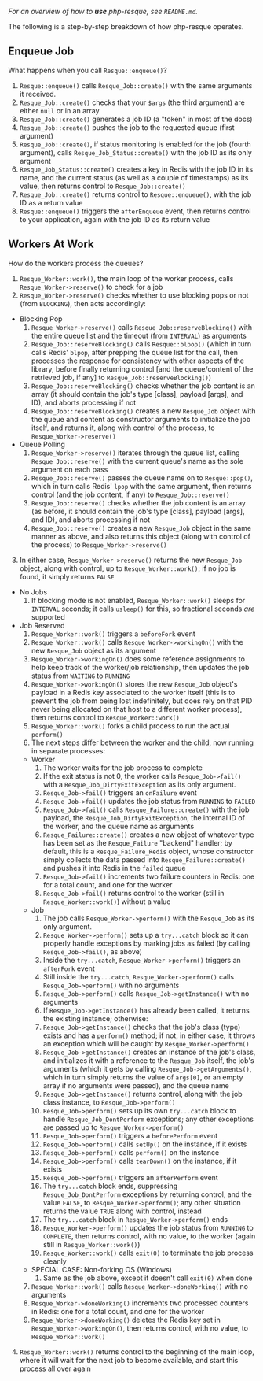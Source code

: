 _For an overview of how to **use** php-resque, see `README.md`._

The following is a step-by-step breakdown of how php-resque operates.

## Enqueue Job

What happens when you call `Resque::enqueue()`?

1.  `Resque::enqueue()` calls `Resque_Job::create()` with the same arguments it
    received.
2.  `Resque_Job::create()` checks that your `$args` (the third argument) are
    either `null` or in an array
3.  `Resque_Job::create()` generates a job ID (a "token" in most of the docs)
4.  `Resque_Job::create()` pushes the job to the requested queue (first
    argument)
5.  `Resque_Job::create()`, if status monitoring is enabled for the job (fourth
    argument), calls `Resque_Job_Status::create()` with the job ID as its only
    argument
6.  `Resque_Job_Status::create()` creates a key in Redis with the job ID in its
    name, and the current status (as well as a couple of timestamps) as its
    value, then returns control to `Resque_Job::create()`
7.  `Resque_Job::create()` returns control to `Resque::enqueue()`, with the job
    ID as a return value
8.  `Resque::enqueue()` triggers the `afterEnqueue` event, then returns control
    to your application, again with the job ID as its return value

## Workers At Work

How do the workers process the queues?

1.  `Resque_Worker::work()`, the main loop of the worker process, calls
    `Resque_Worker->reserve()` to check for a job
2.  `Resque_Worker->reserve()` checks whether to use blocking pops or not (from
    `BLOCKING`), then acts accordingly:

-   Blocking Pop
    1.  `Resque_Worker->reserve()` calls `Resque_Job::reserveBlocking()` with
        the entire queue list and the timeout (from `INTERVAL`) as arguments
    2.  `Resque_Job::reserveBlocking()` calls `Resque::blpop()` (which in turn
        calls Redis' `blpop`, after prepping the queue list for the call, then
        processes the response for consistency with other aspects of the
        library, before finally returning control [and the queue/content of the
        retrieved job, if any] to `Resque_Job::reserveBlocking()`)
    3.  `Resque_Job::reserveBlocking()` checks whether the job content is an
        array (it should contain the job's type [class], payload [args], and
        ID), and aborts processing if not
    4.  `Resque_Job::reserveBlocking()` creates a new `Resque_Job` object with
        the queue and content as constructor arguments to initialize the job
        itself, and returns it, along with control of the process, to
        `Resque_Worker->reserve()`
-   Queue Polling
    1.  `Resque_Worker->reserve()` iterates through the queue list, calling
        `Resque_Job::reserve()` with the current queue's name as the sole
        argument on each pass
    2.  `Resque_Job::reserve()` passes the queue name on to `Resque::pop()`,
        which in turn calls Redis' `lpop` with the same argument, then returns
        control (and the job content, if any) to `Resque_Job::reserve()`
    3.  `Resque_Job::reserve()` checks whether the job content is an array (as
        before, it should contain the job's type [class], payload [args], and
        ID), and aborts processing if not
    4.  `Resque_Job::reserve()` creates a new `Resque_Job` object in the same
        manner as above, and also returns this object (along with control of
        the process) to `Resque_Worker->reserve()`

3.  In either case, `Resque_Worker->reserve()` returns the new `Resque_Job`
    object, along with control, up to `Resque_Worker::work()`; if no job is
    found, it simply returns `FALSE`

-   No Jobs
    1.  If blocking mode is not enabled, `Resque_Worker::work()` sleeps for
        `INTERVAL` seconds; it calls `usleep()` for this, so fractional seconds
        _are_ supported
-   Job Reserved
    1.  `Resque_Worker::work()` triggers a `beforeFork` event
    2.  `Resque_Worker::work()` calls `Resque_Worker->workingOn()` with the new
        `Resque_Job` object as its argument
    3.  `Resque_Worker->workingOn()` does some reference assignments to help
        keep track of the worker/job relationship, then updates the job status
        from `WAITING` to `RUNNING`
    4.  `Resque_Worker->workingOn()` stores the new `Resque_Job` object's
        payload in a Redis key associated to the worker itself (this is to
        prevent the job from being lost indefinitely, but does rely on that PID
        never being allocated on that host to a different worker process), then
        returns control to `Resque_Worker::work()`
    5.  `Resque_Worker::work()` forks a child process to run the actual
        `perform()`
    6.  The next steps differ between the worker and the child, now running in
        separate processes:
    -   Worker
        1.  The worker waits for the job process to complete
        2.  If the exit status is not 0, the worker calls `Resque_Job->fail()`
            with a `Resque_Job_DirtyExitException` as its only argument.
        3.  `Resque_Job->fail()` triggers an `onFailure` event
        4.  `Resque_Job->fail()` updates the job status from `RUNNING` to
            `FAILED`
        5.  `Resque_Job->fail()` calls `Resque_Failure::create()` with the job
            payload, the `Resque_Job_DirtyExitException`, the internal ID of the
            worker, and the queue name as arguments
        6.  `Resque_Failure::create()` creates a new object of whatever type has
            been set as the `Resque_Failure` "backend" handler; by default, this
            is a `Resque_Failure_Redis` object, whose constructor simply
            collects the data passed into `Resque_Failure::create()` and pushes
            it into Redis in the `failed` queue
        7.  `Resque_Job->fail()` increments two failure counters in Redis: one
            for a total count, and one for the worker
        8.  `Resque_Job->fail()` returns control to the worker (still in
            `Resque_Worker::work()`) without a value
    -   Job
        1.  The job calls `Resque_Worker->perform()` with the `Resque_Job` as
            its only argument.
        2.  `Resque_Worker->perform()` sets up a `try...catch` block so it can
            properly handle exceptions by marking jobs as failed (by calling
            `Resque_Job->fail()`, as above)
        3.  Inside the `try...catch`, `Resque_Worker->perform()` triggers an
            `afterFork` event
        4.  Still inside the `try...catch`, `Resque_Worker->perform()` calls
            `Resque_Job->perform()` with no arguments
        5.  `Resque_Job->perform()` calls `Resque_Job->getInstance()` with no
            arguments
        6.  If `Resque_Job->getInstance()` has already been called, it returns
            the existing instance; otherwise:
        7.  `Resque_Job->getInstance()` checks that the job's class (type)
            exists and has a `perform()` method; if not, in either case, it
            throws an exception which will be caught by
            `Resque_Worker->perform()`
        8.  `Resque_Job->getInstance()` creates an instance of the job's class,
            and initializes it with a reference to the `Resque_Job` itself, the
            job's arguments (which it gets by calling
            `Resque_Job->getArguments()`, which in turn simply returns the value
            of `args[0]`, or an empty array if no arguments were passed), and
            the queue name
        9.  `Resque_Job->getInstance()` returns control, along with the job
            class instance, to `Resque_Job->perform()`
        10. `Resque_Job->perform()` sets up its own `try...catch` block to
            handle `Resque_Job_DontPerform` exceptions; any other exceptions are
            passed up to `Resque_Worker->perform()`
        11. `Resque_Job->perform()` triggers a `beforePerform` event
        12. `Resque_Job->perform()` calls `setUp()` on the instance, if it
            exists
        13. `Resque_Job->perform()` calls `perform()` on the instance
        14. `Resque_Job->perform()` calls `tearDown()` on the instance, if it
            exists
        15. `Resque_Job->perform()` triggers an `afterPerform` event
        16. The `try...catch` block ends, suppressing `Resque_Job_DontPerform`
            exceptions by returning control, and the value `FALSE`, to
            `Resque_Worker->perform()`; any other situation returns the value
            `TRUE` along with control, instead
        17. The `try...catch` block in `Resque_Worker->perform()` ends
        18. `Resque_Worker->perform()` updates the job status from `RUNNING` to
            `COMPLETE`, then returns control, with no value, to the worker
            (again still in `Resque_Worker::work()`)
        19. `Resque_Worker::work()` calls `exit(0)` to terminate the job process
            cleanly
    -   SPECIAL CASE: Non-forking OS (Windows)
        1.  Same as the job above, except it doesn't call `exit(0)` when done
    7.  `Resque_Worker::work()` calls `Resque_Worker->doneWorking()` with no
        arguments
    8.  `Resque_Worker->doneWorking()` increments two processed counters in
        Redis: one for a total count, and one for the worker
    9.  `Resque_Worker->doneWorking()` deletes the Redis key set in
        `Resque_Worker->workingOn()`, then returns control, with no value, to
        `Resque_Worker::work()`

4.  `Resque_Worker::work()` returns control to the beginning of the main loop,
    where it will wait for the next job to become available, and start this
    process all over again
